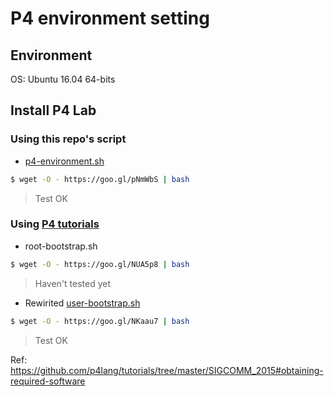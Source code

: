 P4 environment setting
===

## Environment
OS: Ubuntu 16.04 64-bits

## Install P4 Lab
### Using this repo's script
- [p4-environment.sh](https://github.com/sufuf3/p4-install-environment/blob/master/p4-environment.sh)
```sh
$ wget -O - https://goo.gl/pNmWbS | bash
```
> Test OK

### Using [P4 tutorials](https://github.com/p4lang/tutorials/tree/master/P4D2_2018_East/vm)
- root-bootstrap.sh
```sh
$ wget -O - https://goo.gl/NUA5p8 | bash
```
> Haven't tested yet

- Rewirited [user-bootstrap.sh](https://github.com/sufuf3/p4-install-environment/blob/master/user-bootstrap.sh)
```sh
$ wget -O - https://goo.gl/NKaau7 | bash
```
> Test OK

Ref: https://github.com/p4lang/tutorials/tree/master/SIGCOMM_2015#obtaining-required-software
